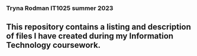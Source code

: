 ### Tryna Rodman IT1025 summer 2023
## This repository contains a listing and description of files I have created during my Information Technology coursework. 
